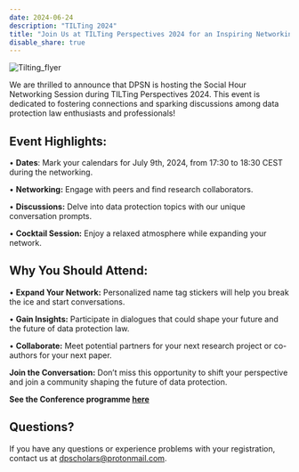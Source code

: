 ```yaml
---
date: 2024-06-24
description: "TILTing 2024"
title: "Join Us at TILTing Perspectives 2024 for an Inspiring Networking Expierence"
disable_share: true
---
```






![Tilting_flyer](https://github.com/dataprotectionscholarsnetwork/dataprotectionscholarsnetwork.github.io/assets/116156905/08e68676-b02c-42b3-afd6-f50c4e661b7b)


We are thrilled to announce that DPSN is hosting the Social Hour Networking Session during TILTing Perspectives 2024. 
This event is dedicated to fostering connections and sparking discussions among data protection law enthusiasts and professionals!

## Event Highlights: 

•	**Dates**: Mark your calendars for July 9th, 2024, from 17:30 to 18:30 CEST during the networking.

•	**Networking:** Engage with peers and find research collaborators.

•	**Discussions:** Delve into data protection topics with our unique conversation prompts.

•	**Cocktail Session:** Enjoy a relaxed atmosphere while expanding your network.

## Why You Should Attend:
•	**Expand Your Network:** Personalized name tag stickers will help you break the ice and start conversations.

•	**Gain Insights:** Participate in dialogues that could shape your future and the future of data protection law.

•	**Collaborate:** Meet potential partners for your next research project or co-authors for your next paper.

**Join the Conversation:** Don’t miss this opportunity to shift your perspective and join a community shaping the future of data protection. 

**See the Conference programme [here](https://www.tilburguniversity.edu/about/schools/law/departments/tilt/events/tilting-perspectives/program)**

## Questions? ##

If you have any questions or experience problems with your registration, contact us at
[dpscholars@protonmail.com](mailto:dpscholars@protonmail.com).

